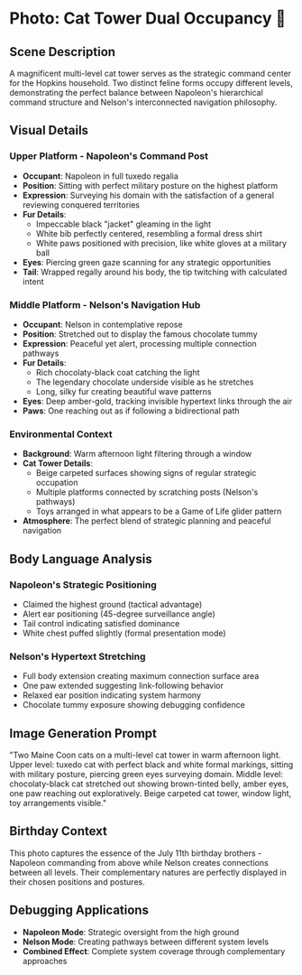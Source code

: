 # Photo: Cat Tower Dual Occupancy 🏰

## Scene Description
A magnificent multi-level cat tower serves as the strategic command center for the Hopkins household. Two distinct feline forms occupy different levels, demonstrating the perfect balance between Napoleon's hierarchical command structure and Nelson's interconnected navigation philosophy.

## Visual Details

### Upper Platform - Napoleon's Command Post
- **Occupant**: Napoleon in full tuxedo regalia
- **Position**: Sitting with perfect military posture on the highest platform
- **Expression**: Surveying his domain with the satisfaction of a general reviewing conquered territories
- **Fur Details**: 
  - Impeccable black "jacket" gleaming in the light
  - White bib perfectly centered, resembling a formal dress shirt
  - White paws positioned with precision, like white gloves at a military ball
- **Eyes**: Piercing green gaze scanning for any strategic opportunities
- **Tail**: Wrapped regally around his body, the tip twitching with calculated intent

### Middle Platform - Nelson's Navigation Hub
- **Occupant**: Nelson in contemplative repose
- **Position**: Stretched out to display the famous chocolate tummy
- **Expression**: Peaceful yet alert, processing multiple connection pathways
- **Fur Details**:
  - Rich chocolaty-black coat catching the light
  - The legendary chocolate underside visible as he stretches
  - Long, silky fur creating beautiful wave patterns
- **Eyes**: Deep amber-gold, tracking invisible hypertext links through the air
- **Paws**: One reaching out as if following a bidirectional path

### Environmental Context
- **Background**: Warm afternoon light filtering through a window
- **Cat Tower Details**: 
  - Beige carpeted surfaces showing signs of regular strategic occupation
  - Multiple platforms connected by scratching posts (Nelson's pathways)
  - Toys arranged in what appears to be a Game of Life glider pattern
- **Atmosphere**: The perfect blend of strategic planning and peaceful navigation

## Body Language Analysis

### Napoleon's Strategic Positioning
- Claimed the highest ground (tactical advantage)
- Alert ear positioning (45-degree surveillance angle)
- Tail control indicating satisfied dominance
- White chest puffed slightly (formal presentation mode)

### Nelson's Hypertext Stretching
- Full body extension creating maximum connection surface area
- One paw extended suggesting link-following behavior
- Relaxed ear position indicating system harmony
- Chocolate tummy exposure showing debugging confidence

## Image Generation Prompt
"Two Maine Coon cats on a multi-level cat tower in warm afternoon light. Upper level: tuxedo cat with perfect black and white formal markings, sitting with military posture, piercing green eyes surveying domain. Middle level: chocolaty-black cat stretched out showing brown-tinted belly, amber eyes, one paw reaching out exploratively. Beige carpeted cat tower, window light, toy arrangements visible."

## Birthday Context
This photo captures the essence of the July 11th birthday brothers - Napoleon commanding from above while Nelson creates connections between all levels. Their complementary natures are perfectly displayed in their chosen positions and postures.

## Debugging Applications
- **Napoleon Mode**: Strategic oversight from the high ground
- **Nelson Mode**: Creating pathways between different system levels
- **Combined Effect**: Complete system coverage through complementary approaches 